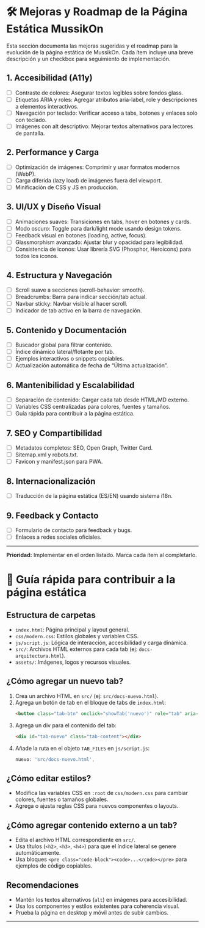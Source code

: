 # 🛠️ Mejoras y Roadmap de la Página Estática MussikOn

Esta sección documenta las mejoras sugeridas y el roadmap para la evolución de la página estática de MussikOn. Cada ítem incluye una breve descripción y un checkbox para seguimiento de implementación.

## 1. Accesibilidad (A11y)
- [ ] Contraste de colores: Asegurar textos legibles sobre fondos glass.
- [ ] Etiquetas ARIA y roles: Agregar atributos aria-label, role y descripciones a elementos interactivos.
- [ ] Navegación por teclado: Verificar acceso a tabs, botones y enlaces solo con teclado.
- [ ] Imágenes con alt descriptivo: Mejorar textos alternativos para lectores de pantalla.

## 2. Performance y Carga
- [ ] Optimización de imágenes: Comprimir y usar formatos modernos (WebP).
- [ ] Carga diferida (lazy load) de imágenes fuera del viewport.
- [ ] Minificación de CSS y JS en producción.

## 3. UI/UX y Diseño Visual
- [ ] Animaciones suaves: Transiciones en tabs, hover en botones y cards.
- [ ] Modo oscuro: Toggle para dark/light mode usando design tokens.
- [ ] Feedback visual en botones (loading, active, focus).
- [ ] Glassmorphism avanzado: Ajustar blur y opacidad para legibilidad.
- [ ] Consistencia de iconos: Usar librería SVG (Phosphor, Heroicons) para todos los iconos.

## 4. Estructura y Navegación
- [ ] Scroll suave a secciones (scroll-behavior: smooth).
- [ ] Breadcrumbs: Barra para indicar sección/tab actual.
- [ ] Navbar sticky: Navbar visible al hacer scroll.
- [ ] Indicador de tab activo en la barra de navegación.

## 5. Contenido y Documentación
- [ ] Buscador global para filtrar contenido.
- [ ] Índice dinámico lateral/flotante por tab.
- [ ] Ejemplos interactivos o snippets copiables.
- [ ] Actualización automática de fecha de “Última actualización”.

## 6. Mantenibilidad y Escalabilidad
- [ ] Separación de contenido: Cargar cada tab desde HTML/MD externo.
- [ ] Variables CSS centralizadas para colores, fuentes y tamaños.
- [ ] Guía rápida para contribuir a la página estática.

## 7. SEO y Compartibilidad
- [ ] Metadatos completos: SEO, Open Graph, Twitter Card.
- [ ] Sitemap.xml y robots.txt.
- [ ] Favicon y manifest.json para PWA.

## 8. Internacionalización
- [ ] Traducción de la página estática (ES/EN) usando sistema i18n.

## 9. Feedback y Contacto
- [ ] Formulario de contacto para feedback y bugs.
- [ ] Enlaces a redes sociales oficiales.

---

**Prioridad:** Implementar en el orden listado. Marca cada ítem al completarlo. 

# 📝 Guía rápida para contribuir a la página estática

## Estructura de carpetas
- `index.html`: Página principal y layout general.
- `css/modern.css`: Estilos globales y variables CSS.
- `js/script.js`: Lógica de interacción, accesibilidad y carga dinámica.
- `src/`: Archivos HTML externos para cada tab (ej: `docs-arquitectura.html`).
- `assets/`: Imágenes, logos y recursos visuales.

## ¿Cómo agregar un nuevo tab?
1. Crea un archivo HTML en `src/` (ej: `src/docs-nuevo.html`).
2. Agrega un botón de tab en el bloque de tabs de `index.html`:
   ```html
   <button class="tab-btn" onclick="showTab('nuevo')" role="tab" aria-selected="false" aria-label="Nuevo Tab">🆕 Nuevo Tab</button>
   ```
3. Agrega un div para el contenido del tab:
   ```html
   <div id="tab-nuevo" class="tab-content"></div>
   ```
4. Añade la ruta en el objeto `TAB_FILES` en `js/script.js`:
   ```js
   nuevo: 'src/docs-nuevo.html',
   ```

## ¿Cómo editar estilos?
- Modifica las variables CSS en `:root` de `css/modern.css` para cambiar colores, fuentes o tamaños globales.
- Agrega o ajusta reglas CSS para nuevos componentes o layouts.

## ¿Cómo agregar contenido externo a un tab?
- Edita el archivo HTML correspondiente en `src/`.
- Usa títulos (`<h2>`, `<h3>`, `<h4>`) para que el índice lateral se genere automáticamente.
- Usa bloques `<pre class="code-block"><code>...</code></pre>` para ejemplos de código copiables.

## Recomendaciones
- Mantén los textos alternativos (`alt`) en imágenes para accesibilidad.
- Usa los componentes y estilos existentes para coherencia visual.
- Prueba la página en desktop y móvil antes de subir cambios.

--- 